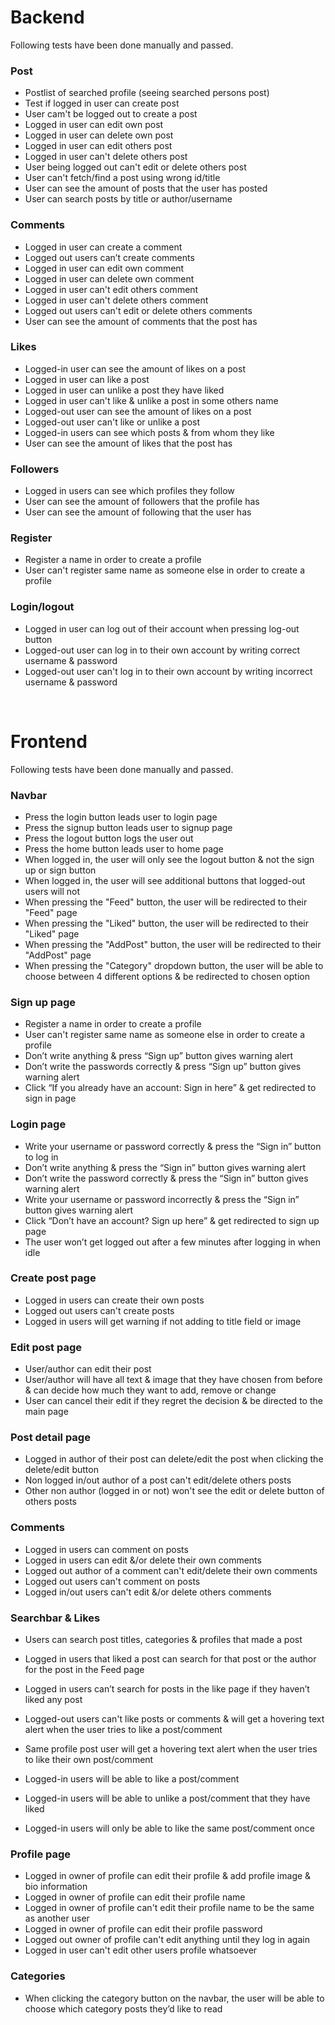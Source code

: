 # Backend

Following tests have been done manually and passed.

### Post

- Postlist of searched profile (seeing searched persons post)
- Test if logged in user can create post
- User cam't be logged out to create a post
- Logged in user can edit own post
- Logged in user can delete own post
- Logged in user can edit others post
- Logged in user can't delete others post
- User being logged out can't edit or delete others post
- User can't fetch/find a post using wrong id/title
- User can see the amount of posts that the user has posted
- User can search posts by title or author/username


### Comments

- Logged in user can create a comment
- Logged out users can’t create comments
- Logged in user can edit own comment
- Logged in user can delete own comment
- Logged in user can't edit others comment
- Logged in user can't delete others comment
- Logged out users can't edit or delete others comments
- User can see the amount of comments that the post has


### Likes

- Logged-in user can see the amount of likes on a post
- Logged in user can like a post
- Logged in user can unlike a post they have liked
- Logged in user can't like & unlike a post in some others name
- Logged-out user can see the amount of likes on a post
- Logged-out user can't like or unlike a post
- Logged-in users can see which posts & from whom they like
- User can see the amount of likes that the post has

### Followers

- Logged in users can see which profiles they follow
- User can see the amount of followers that the profile has
- User can see the amount of following that the user has

### Register

- Register a name in order to create a profile
- User can't register same name as someone else in order to create a profile


### Login/logout

- Logged in user can log out of their account when pressing log-out button
- Logged-out user can log in to their own account by writing correct username & password
- Logged-out user can't log in to their own account by writing incorrect username & password

<br>



# Frontend

Following tests have been done manually and passed.

### Navbar

- Press the login button leads user to login page
- Press the signup button leads user to signup page
- Press the logout button logs the user out
- Press the home button leads user to home page
- When logged in, the user will only see the logout button & not the sign up or sign button
- When logged in, the user will see additional buttons that logged-out users will not
- When pressing the "Feed" button, the user will be redirected to their "Feed" page
- When pressing the "Liked" button, the user will be redirected to their "Liked" page
- When pressing the "AddPost" button, the user will be redirected to their "AddPost" page
- When pressing the "Category" dropdown button, the user will be able to choose between 4 different options & be redirected to chosen option


### Sign up page

- Register a name in order to create a profile
- User can't register same name as someone else in order to create a profile
- Don’t write anything & press “Sign up” button gives warning alert
- Don’t write the passwords correctly & press “Sign up” button gives warning alert
- Click “If you already have an account: Sign in here” & get redirected to sign in page


### Login page

- Write your username or password correctly & press the “Sign in” button to log in
- Don’t write anything & press the “Sign in” button gives warning alert
- Don’t write the password correctly & press the “Sign in” button gives warning alert
- Write your username or password incorrectly & press the “Sign in” button gives warning alert
- Click “Don’t have an account? Sign up here” & get redirected to sign up page
- The user won’t get logged out after a few minutes after logging in when idle

### Create post page

- Logged in users can create their own posts
- Logged out users can't create posts
- Logged in users will get warning if not adding to title field or image

### Edit post page

- User/author can edit their post
- User/author will have all text & image that they have chosen from before & can decide how much they want to add, remove or change
- User can cancel their edit if they regret the decision & be directed to the main page


### Post detail page

- Logged in author of their post can delete/edit the post when clicking the delete/edit button
- Non logged in/out author of a post can't edit/delete others posts
- Other non author (logged in or not) won't see the edit or delete button of others posts

### Comments

- Logged in users can comment on posts
- Logged in users can edit &/or delete their own comments
- Logged out author of a comment can't edit/delete their own comments
- Logged out users can't comment on posts
- Logged in/out users can't edit &/or delete others comments


### Searchbar & Likes

- Users can search post titles, categories & profiles that made a post
- Logged in users that liked a post can search for that post or the author for the post in the Feed page
- Logged in users can’t search for posts in the like page if they haven’t liked any post

- Logged-out users can't like posts or comments & will get a hovering text alert when the user tries to like a post/comment
- Same profile post user will get a hovering text alert when the user tries to like their own post/comment
- Logged-in users will be able to like a post/comment
- Logged-in users will be able to unlike a post/comment that they have liked
- Logged-in users will only be able to like the same post/comment once


### Profile page

- Logged in owner of profile can edit their profile & add profile image & bio information
- Logged in owner of profile can edit their profile name
- Logged in owner of profile can't edit their profile name to be the same as another user
- Logged in owner of profile can edit their profile password
- Logged out owner of profile can't edit anything until they log in again
- Logged in user can't edit other users profile whatsoever

### Categories

- When clicking the category button on the navbar, the user will be able to choose which category posts they’d like to read


